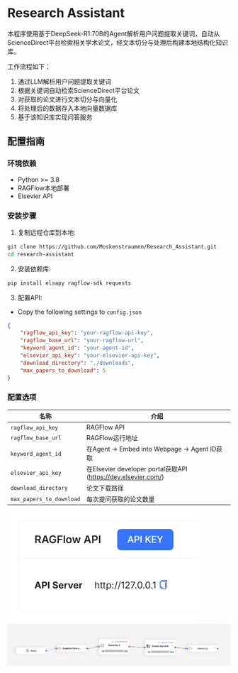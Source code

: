# Research Assistant

本程序使用基于DeepSeek-R1:70B的Agent解析用户问题提取关键词，自动从ScienceDirect平台检索相关学术论文，经文本切分与处理后构建本地结构化知识库。

工作流程如下：
1. 通过LLM解析用户问题提取关键词
2. 根据关键词自动检索ScienceDirect平台论文
2. 对获取的论文进行文本切分与向量化
3. 将处理后的数据存入本地向量数据库
4. 基于该知识库实现问答服务

## 配置指南

### 环境依赖
- Python >= 3.8
- RAGFlow本地部署
- Elsevier API

### 安装步骤
1. 复制远程仓库到本地:
```sh
git clone https://github.com/Moskenstraumen/Research_Assistant.git
cd research-assistant
```

2. 安装依赖库:
```sh
pip install elsapy ragflow-sdk requests
```

3. 配置API:
- Copy the following settings to `config.json`
```json
{
    "ragflow_api_key": "your-ragflow-api-key",
    "ragflow_base_url": "your-ragflow-url",
    "keyword_agent_id": "your-agent-id",
    "elsevier_api_key": "your-elsevier-api-key",
    "download_directory": "./downloads",
    "max_papers_to_download": 5
}
```

### 配置选项
| 名称 | 介绍 |
|--------|-------------|
| `ragflow_api_key` | RAGFlow API |
| `ragflow_base_url` | RAGFlow运行地址 |
| `keyword_agent_id` | 在Agent -> Embed into Webpage -> Agent ID获取 |
| `elsevier_api_key` | 在Elsevier developer portal获取API (https://dev.elsevier.com/) |
| `download_directory` | 论文下载路径 |
| `max_papers_to_download` | 每次提问获取的论文数量 |

![获取RAGFlow API和URL](https://github.com/Moskenstraumen/Research_Assistant/blob/main/Image/RAGFlow.png)
![Agent构建](https://github.com/Moskenstraumen/Research_Assistant/blob/main/Image/Agent.png)